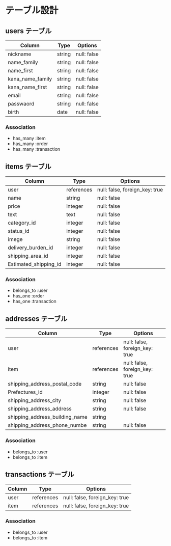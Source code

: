 # テーブル設計

## users テーブル

| Column              | Type        | Options          |
| ------------------- | ----------- | ---------------- |
| nickname            | string      | null: false      |
| name_family         | string      | null: false      |
| name_first          | string      | null: false      |
| kana_name_family     | string      | null: false      |
| kana_name_first      | string      | null: false      |
| email               | string      | null: false      |
| passwaord           | string      | null: false      |
| birth               | date        | null: false      |

### Association

- has_many :item
- has_many :order
- has_many :transaction

## items テーブル

| Column               | Type         | Options                             |
| -------------------- | ------------ | ----------------------------------- |
| user                 | references   | null: false, foreign_key: true      |
| name                 | string       | null: false                         |
| price                | integer      | null: false                         |
| text                 | text         | null: false                         |
| category_id          | integer      | null: false                         |
| status_id            | integer      | null: false                         |
| imege                | string       | null: false                         |
| delivery_burden_id   | integer      | null: false                         |
| shipping_area_id     | integer      | null: false                         |
| Estimated_shipping_id| integer      | null: false                         |

### Association

- belongs_to :user
- has_one :order
- has_one :transaction

## addresses テーブル

| Column                           | Type        | Options                            |
| -------------------------------- | ----------- | ---------------------------------- |
| user                             | references  | null: false, foreign_key: true     |
| item                             | references  | null: false, foreign_key: true     |
| shipping_address_postal_code     | string      | null: false                        |
| Prefectures_id                   | integer     | null: false                        |
| shipping_address_city            | string      | null: false                        |
| shipping_address_address         | string      | null: false                        |
| shipping_address_building_name   | string      |                                    |
| shipping_address_phone_numbe     | string      | null: false                        |

### Association

- belongs_to :user
- belongs_to :item

## transactions テーブル

| Column                           | Type        | Options                            |
| -------------------------------- | ----------- | ---------------------------------- |
| user                             | references  | null: false, foreign_key: true     |
| item                             | references  | null: false, foreign_key: true     |

### Association

- belongs_to :user
- belongs_to :item